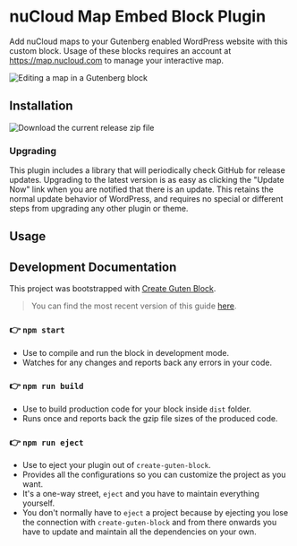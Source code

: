 # nuCloud Map Embed Block Plugin

Add nuCloud maps to your Gutenberg enabled WordPress website with this custom block. Usage of these blocks requires an account at https://map.nucloud.com to manage your interactive map.

![Editing a map in a Gutenberg block](https://i.imgur.com/uxbyr8m.png)

## Installation

![Download the current release zip file](https://i.imgur.com/zUy0nzM.jpg)

### Upgrading

This plugin includes a library that will periodically check GitHub for release updates. Upgrading to the latest version is as easy as clicking the "Update Now" link when you are notified that there is an update. This retains the normal update behavior of WordPress, and requires no special or different steps from upgrading any other plugin or theme.

## Usage

## Development Documentation

This project was bootstrapped with [Create Guten Block](https://github.com/ahmadawais/create-guten-block).

>You can find the most recent version of this guide [here](https://github.com/ahmadawais/create-guten-block).

### 👉  `npm start`
- Use to compile and run the block in development mode.
- Watches for any changes and reports back any errors in your code.

### 👉  `npm run build`
- Use to build production code for your block inside `dist` folder.
- Runs once and reports back the gzip file sizes of the produced code.

### 👉  `npm run eject`
- Use to eject your plugin out of `create-guten-block`.
- Provides all the configurations so you can customize the project as you want.
- It's a one-way street, `eject` and you have to maintain everything yourself.
- You don't normally have to `eject` a project because by ejecting you lose the connection with `create-guten-block` and from there onwards you have to update and maintain all the dependencies on your own.
